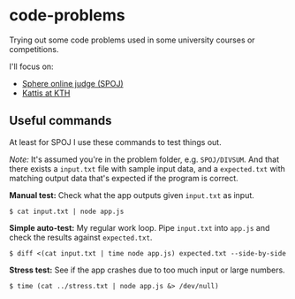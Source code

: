 # code-problems
Trying out some code problems used in some university courses or competitions.

I'll focus on:

* [Sphere online judge (SPOJ)](http://www.spoj.com/)
* [Kattis at KTH](https://kth.kattis.com)

## Useful commands
At least for SPOJ I use these commands to test things out.

*Note:* It's assumed you're in the problem folder, e.g. `SPOJ/DIVSUM`. And that there exists a `input.txt` file with sample input data, and a `expected.txt` with matching output data that's expected if the program is correct.

**Manual test:** Check what the app outputs given `input.txt` as input.

````
$ cat input.txt | node app.js
````

**Simple auto-test:** My regular work loop. Pipe `input.txt` into `app.js` and check the results against `expected.txt`.

````
$ diff <(cat input.txt | time node app.js) expected.txt --side-by-side
````

**Stress test:** See if the app crashes due to too much input or large numbers.
````
$ time (cat ../stress.txt | node app.js &> /dev/null)
````
